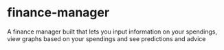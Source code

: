 # finance-manager
A finance manager built that lets you input information on your spendings, view graphs based on your spendings and see predictions and advice
